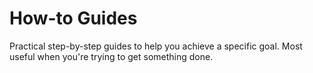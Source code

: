 # How-to Guides

Practical step-by-step guides to help you achieve a specific goal. Most useful
when you're trying to get something done.
